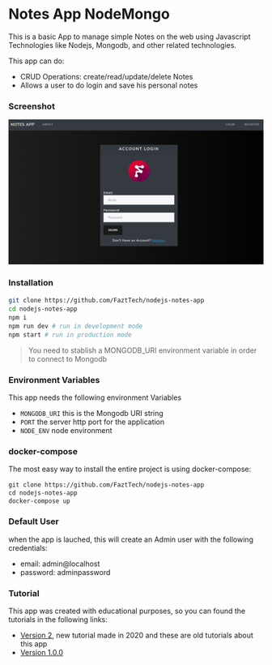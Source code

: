 # Notes App NodeMongo

This is a basic App to manage simple Notes on the web using Javascript Technologies like Nodejs, Mongodb, and other related technologies.

This app can do:

- CRUD Operations: create/read/update/delete Notes
- Allows a user to do login and save his personal notes

### Screenshot

![](docs/screenshot.png)

### Installation

```sh
git clone https://github.com/FaztTech/nodejs-notes-app
cd nodejs-notes-app
npm i
npm run dev # run in development mode
npm start # run in production mode
```

> You need to stablish a MONGODB_URI environment variable in order to connect to Mongodb

### Environment Variables

This app needs the following environment Variables

- `MONGODB_URI` this is the Mongodb URI string
- `PORT` the server http port for the application
- `NODE_ENV` node environment

### docker-compose

The most easy way to install the entire project is using docker-compose:

```shell
git clone https://github.com/FaztTech/nodejs-notes-app
cd nodejs-notes-app
docker-compose up
```

### Default User

when the app is lauched, this will create an Admin user with the following credentials:

- email: admin@localhost
- password: adminpassword

### Tutorial

This app was created with educational purposes, so you can found the tutorials in the following links:

- [Version 2](https://www.youtube.com/playlist?list=PLo5lAe9kQrwqUEXK7oQbzv63KsdODzuAy), new tutorial made in 2020
  and these are old tutorials about this app
- [Version 1.0.0](https://youtu.be/-bI0diefasA)
